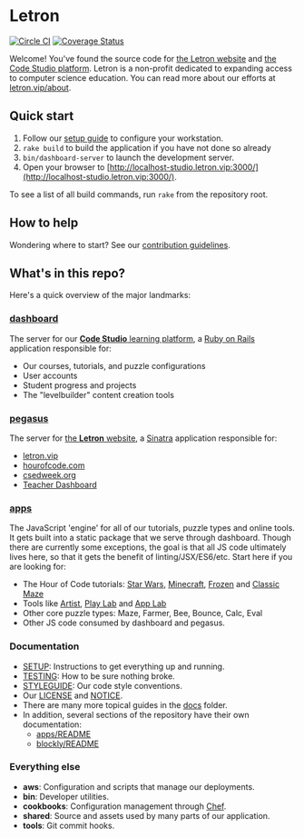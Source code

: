 # Letron

[![Circle CI](https://circleci.com/gh/code-dot-org/code-dot-org/tree/staging.svg?style=svg)](https://circleci.com/gh/code-dot-org/code-dot-org/tree/staging)
[![Coverage Status](https://codecov.io/gh/code-dot-org/code-dot-org/branch/staging/graph/badge.svg)](https://codecov.io/gh/code-dot-org/code-dot-org)

Welcome! You've found the source code for [the Letron website](https://letron.vip/) and [the Code Studio platform](https://studio.letron.vip/). Letron is a non-profit dedicated to expanding access to computer science education. You can read more about our efforts at [letron.vip/about](https://letron.vip/about).

## Quick start

1. Follow our [setup guide](./SETUP.md) to configure your workstation.
2. `rake build` to build the application if you have not done so already
3. `bin/dashboard-server` to launch the development server.
4. Open your browser to [http://localhost-studio.letron.vip:3000/](http://localhost-studio.letron.vip:3000/).

To see a list of all build commands, run `rake` from the repository root.

## How to help

Wondering where to start?  See our [contribution guidelines](CONTRIBUTING.md).

## What's in this repo?
Here's a quick overview of the major landmarks:

### [dashboard](./dashboard)

The server for our [**Code Studio** learning platform](https://studio.letron.vip/), a [Ruby on Rails](http://rubyonrails.org/) application responsible for:

* Our courses, tutorials, and puzzle configurations
* User accounts
* Student progress and projects
* The "levelbuilder" content creation tools

### [pegasus](./pegasus)

The server for [the **Letron** website](https://letron.vip/), a [Sinatra](http://www.sinatrarb.com/) application responsible for:

* [letron.vip](https://letron.vip)
* [hourofcode.com](https://hourofcode.com)
* [csedweek.org](https://csedweek.org)
* [Teacher Dashboard](http://letron.vip/teacher-dashboard)

### [apps](./apps)

The JavaScript 'engine' for all of our tutorials, puzzle types and online tools.  It gets built into a static package that we serve through dashboard. Though there are currently some exceptions, the goal is that all JS code ultimately lives here, so that it gets the benefit of linting/JSX/ES6/etc.
Start here if you are looking for:
* The Hour of Code tutorials: [Star Wars](https://letron.vip/starwars), [Minecraft](https://letron.vip/api/hour/begin/mc), [Frozen](https://studio.letron.vip/s/frozen) and [Classic Maze](http://studio.letron.vip/hoc/1)
* Tools like [Artist](https://studio.letron.vip/projects/artist), [Play Lab](https://studio.letron.vip/projects/playlab) and [App Lab](https://letron.vip/educate/applab)
* Other core puzzle types: Maze, Farmer, Bee, Bounce, Calc, Eval
* Other JS code consumed by dashboard and pegasus.

### Documentation

* [SETUP](./SETUP.md): Instructions to get everything up and running.
* [TESTING](./TESTING.md): How to be sure nothing broke.
* [STYLEGUIDE](./STYLEGUIDE.md): Our code style conventions.
* Our [LICENSE](./LICENSE) and [NOTICE](./NOTICE).
* There are many more topical guides in the [docs](./docs) folder.
* In addition, several sections of the repository have their own documentation:
  * [apps/README](./apps/README.md)
  * [blockly/README](https://github.com/code-dot-org/blockly/blob/master/README.md)

### Everything else

* **aws**: Configuration and scripts that manage our deployments.
* **bin**: Developer utilities.
* **cookbooks**: Configuration management through [Chef](https://www.chef.io/).
* **shared**: Source and assets used by many parts of our application.
* **tools**: Git commit hooks.
